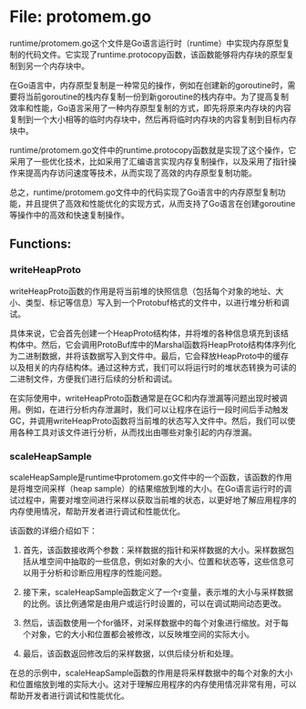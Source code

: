 # File: protomem.go

runtime/protomem.go这个文件是Go语言运行时（runtime）中实现内存原型复制的代码文件。它实现了runtime.protocopy函数，该函数能够将内存块的原型复制到另一个内存块中。

在Go语言中，内存原型复制是一种常见的操作，例如在创建新的goroutine时，需要将当前goroutine的栈内存复制一份到新goroutine的栈内存中。为了提高复制效率和性能，Go语言采用了一种内存原型复制的方式，即先将原来内存块的内容复制到一个大小相等的临时内存块中，然后再将临时内存块的内容复制到目标内存块中。

runtime/protomem.go文件中的runtime.protocopy函数就是实现了这个操作，它采用了一些优化技术，比如采用了汇编语言实现内存复制操作，以及采用了指针操作来提高内存访问速度等技术，从而实现了高效的内存原型复制功能。

总之，runtime/protomem.go文件中的代码实现了Go语言中的内存原型复制功能，并且提供了高效和性能优化的实现方式，从而支持了Go语言在创建goroutine等操作中的高效和快速复制操作。

## Functions:

### writeHeapProto

writeHeapProto函数的作用是将当前堆的快照信息（包括每个对象的地址、大小、类型、标记等信息）写入到一个Protobuf格式的文件中，以进行堆分析和调试。

具体来说，它会首先创建一个HeapProto结构体，并将堆的各种信息填充到该结构体中。然后，它会调用ProtoBuf库中的Marshal函数将HeapProto结构体序列化为二进制数据，并将该数据写入到文件中。最后，它会释放HeapProto中的缓存以及相关的内存结构体。通过这种方式，我们可以将运行时的堆状态转换为可读的二进制文件，方便我们进行后续的分析和调试。

在实际使用中，writeHeapProto函数通常是在GC和内存泄漏等问题出现时被调用。例如，在进行分析内存泄漏时，我们可以让程序在运行一段时间后手动触发GC，并调用writeHeapProto函数将当前堆的状态写入文件中。然后，我们可以使用各种工具对该文件进行分析，从而找出由哪些对象引起的内存泄漏。



### scaleHeapSample

scaleHeapSample是runtime中protomem.go文件中的一个函数，该函数的作用是将堆空间采样（heap sample）的结果缩放到堆的大小。在Go语言运行时的调试过程中，需要对堆空间进行采样以获取当前堆的状态，以更好地了解应用程序的内存使用情况，帮助开发者进行调试和性能优化。

该函数的详细介绍如下：

1. 首先，该函数接收两个参数：采样数据的指针和采样数据的大小。采样数据包括从堆空间中抽取的一些信息，例如对象的大小、位置和状态等，这些信息可以用于分析和诊断应用程序的性能问题。

2. 接下来，scaleHeapSample函数定义了一个r变量，表示堆的大小与采样数据的比例。该比例通常是由用户或运行时设置的，可以在调试期间动态更改。

3. 然后，该函数使用一个for循环，对采样数据中的每个对象进行缩放。对于每个对象，它的大小和位置都会被修改，以反映堆空间的实际大小。

4. 最后，该函数返回修改后的采样数据，以供后续分析和处理。

在总的示例中，scaleHeapSample函数的作用是将采样数据中的每个对象的大小和位置缩放到堆的实际大小。这对于理解应用程序的内存使用情况非常有用，可以帮助开发者进行调试和性能优化。



